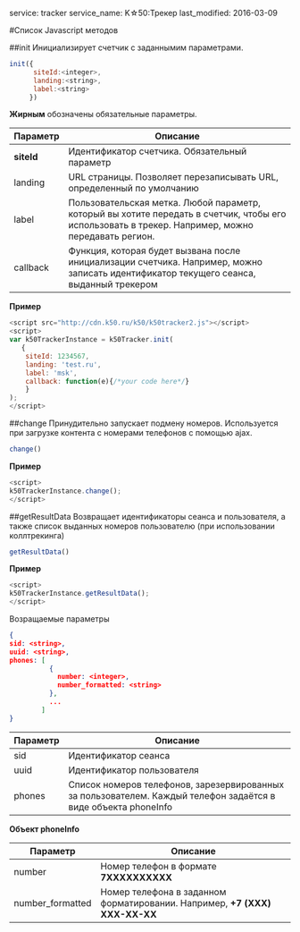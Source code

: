 service: tracker
service_name: K☆50:Трекер
last_modified: 2016-03-09

#Список Javascript методов

##init
Инициализирует счетчик с заданнымим параметрами. 

```js
init({
      siteId:<integer>,
      landing:<string>,
      label:<string>
     })
```

**Жирным** обозначены обязательные параметры.

|Параметр|Описание|
|-----|----|
|**siteId**|Идентификатор счетчика. Обязательный параметр|
|landing|URL страницы. Позволяет перезаписывать URL, определенный по умолчанию|
|label|Пользовательская метка. Любой параметр, который вы хотите передать в счетчик, чтобы его использовать в трекер. Например, можно передавать регион.|
|callback|Функция, которая будет вызвана после инициализации счетчика. Например, можно записать идентификатор текущего сеанса, выданный трекером|

**Пример**

```js
<script src="http://cdn.k50.ru/k50/k50tracker2.js"></script>
<script>
var k50TrackerInstance = k50Tracker.init(
   {
    siteId: 1234567, 
    landing: 'test.ru', 
    label: 'msk', 
    callback: function(e){/*your code here*/}
    }
);
</script>
```


##change
Принудительно запускает подмену номеров. Используется при загрузке контента с номерами телефонов с помощью ajax.

```js
change()
```

**Пример**

```js
<script>
k50TrackerInstance.change();
</script>
```

##getResultData
Возвращает идентификаторы сеанса и пользователя, а также список выданных номеров пользователю (при использовании коллтрекинга)

```js
getResultData()
```

**Пример**

```js
<script>
k50TrackerInstance.getResultData();
</script>
```

Возращаемые параметры

```json
{
sid: <string>, 
uuid: <string>, 
phones: [
          {
            number: <integer>,
            number_formatted: <string>
          },
          ...
        ]
}        
```

|Параметр|Описание|
|----|----|
|sid|Идентификатор сеанса|
|uuid|Идентификатор пользователя|
|phones|Список номеров телефонов, зарезервированных за пользователем. Каждый телефон задаётся в виде объекта phoneInfo|

**Объект phoneInfo**

|Параметр|Описание|
|----|----|
|number|Номер телефон в формате **7XXXXXXXXXX**|
|number_formatted|Номер телефона в заданном форматировании. Например, **+7 (XXX) XXX-XX-XX**|